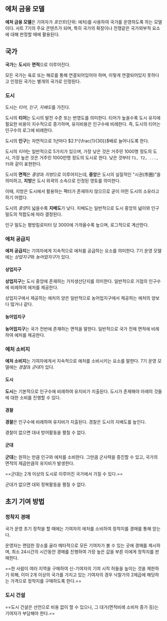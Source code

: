 ## 에처 금융 모델
**에처 금융 모델**은 기여자가 *포인트*(단위: 에처)를 사용하여 국가를 운영하도록 하는 모델이다. 사트 7기의 주요 콘텐츠가 되며, 특히 국가의 확장이나 전쟁같은 국가외부적 요소에 대해 판정할 때에 활용된다.

## 국가
**국가**는 **도시**와 **면적**으로 이루어진다.

모든 국가는 육로 또는 해로를 통해 연결되어있어야 하며, 이렇게 연결되어있지 못하다고 인정된 국가는 별개의 국가로 인정된다.

### 도시
도시는 *티어*, *인구*, *지배도*를 가진다.

도시의 **티어**는 도시의 발전 수준 또는 번영도를 의미한다. 티어가 높을수록 도시 유지에 필요한 비용이 지수적으로 증가하며, 유지비용은 인구수에 비례한다. 즉, 도시의 티어는 인구수의 로그에 비례한다.

도시의 **인구**는 자연적으로 1년마다 $2.1^{\frac{1}{30}}$배로 늘어나도록 한다.

도시의 *티어*는 일반적으로 5가지가 있으며, 가장 낮은 것은 거주민 1000명 정도의 도시, 가장 높은 것은 거주민 1000만명 정도의 도시로 한다. 낮은 것부터 `T1, T2, ..., T5`와 같이 표현한다.

도시의 **면적**은 *중앙*과 *지방*으로 이루어지는데, **중앙**은 도시의 실질적인 "시권(市圈)"을 의미하고, **지방**은 도시 외곽의 소속으로 인정된 영토를 의미한다.

이때, 지방은 도시에서 활용하는 팩터가 존재하지 않으므로 굳이 어떤 도시의 소유라고 하기 어렵다.

도시의 *중앙*이 넓을수록 **지배도**가 낮다. 지배도는 일반적으로 도시 중앙의 넓이와 인구 밀도의 적합도에 따라 결정된다.

인구 밀도는 평방킬로미터 당 3000에 가까울수록 높으며, 로그적으로 계산한다.

### 에처 공급지
**에처 공급지**는 기여자에게 지속적으로 에처를 공급하는 요소를 의미한다. 7기 운영 모델에는 *상업지구*와 *농어업지구*가 있다.

#### 상업지구
**상업지구**는 도시 중앙에 존재하는 가치생산단지를 의미한다. 일반적으로 거점의 인구수에 비례하여 에처를 제공한다.

상업지구에서 제공하는 에처의 양은 일반적으로 농어업지구에서 제공하는 에처의 양보다 많거나 같다.

#### 농어업지구
**농어업지구**는 국가 전반에 존재하는 면적을 말한다. 일반적으로 국가 전체 면적에 비례하여 에처를 제공한다.

### 에처 소비지
**에처 소비지**는 기여자에게서 지속적으로 에처를 소비시키는 요소를 말한다. 7기 운영 모델에는 *경찰*과 *군대*가 있다.

#### 도시
**도시**는 기본적으로 인구수에 비례하여 유지비가 지출된다. 도시가 존재해야 아래의 것들에 대한 소비를 진행할 수 있다.

#### 경찰
**경찰**은 인구수에 비례하여 유지비가 지출된다. 경찰은 도시의 지배도를 높인다.

경찰이 없으면 대내 방어활동을 펼칠 수 없다.

#### 군대
**군대**는 원하는 만큼 인구와 에처를 소비한다. 그만큼 군사력을 증진할 수 있고, 국가의 면적의 제곱만큼의 유지비가 발생한다.

==군대는 2개 이상의 도시로 이루어진 국가에서 가질 수 있다.==

군대가 없으면 대외 정복활동을 펼칠 수 없다.

## 초기 기여 방법

### 정착지 경매
국가 운영 초기 정착을 할 때에는 기여자의 에처를 소비하여 정착지를 경매를 통해 얻는다.

운영자는 랜덤한 장소를 골라 메타적으로 모든 기여자가 볼 수 있는 곳에 경매를 제시하며, 최소 24시간의 시간동안 경매를 진행하여 가장 높은 값을 부른 이에게 정착지를 판매한다.

==한 사람이 여러 지역을 구매하여 신-기여자의 기여 시작 허들을 높이는 것을 제한하기 위해, 이미 2개 이상의 국가를 가지고 있는 기여자의 경우 낙찰가의 2제곱에 해당하는 가격으로 정착지를 구매하도록 한다.==

### 도시 건설
==도시 건설은 선언으로 비용 없이 할 수 있으나, 그 대가(면적비례 소비처 증가 등)는 기여자가 부담해야 한다.==
